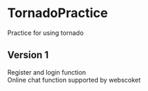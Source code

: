 # TornadoPractice
Practice for using tornado

## Version 1
Register and login function  
Online chat function supported by webscoket
